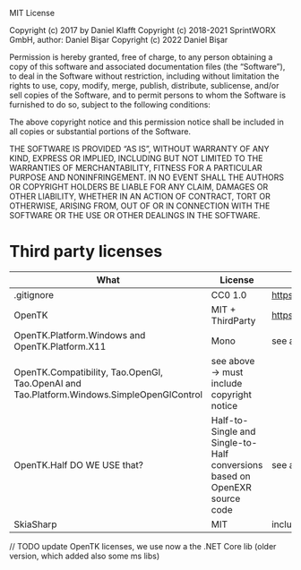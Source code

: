 MIT License

Copyright (c) 2017 by Daniel Klafft
Copyright (c) 2018-2021 SprintWORX GmbH, author: Daniel Bişar
Copyright (c) 2022 Daniel Bişar

Permission is hereby granted, free of charge, to any person obtaining a copy of this software and associated documentation files (the “Software”), to deal in the Software without restriction, including without limitation the rights to use, copy, modify, merge, publish, distribute, sublicense, and/or sell copies of the Software, and to permit persons to whom the Software is furnished to do so, subject to the following conditions:

The above copyright notice and this permission notice shall be included in all copies or substantial portions of the Software.

THE SOFTWARE IS PROVIDED “AS IS”, WITHOUT WARRANTY OF ANY KIND, EXPRESS OR IMPLIED, INCLUDING BUT NOT LIMITED TO THE WARRANTIES OF MERCHANTABILITY, FITNESS FOR A PARTICULAR PURPOSE AND NONINFRINGEMENT. IN NO EVENT SHALL THE AUTHORS OR COPYRIGHT HOLDERS BE LIABLE FOR ANY CLAIM, DAMAGES OR OTHER LIABILITY, WHETHER IN AN ACTION OF CONTRACT, TORT OR OTHERWISE, ARISING FROM, OUT OF OR IN CONNECTION WITH THE SOFTWARE OR THE USE OR OTHER DEALINGS IN THE SOFTWARE.

# Third party licenses

| What | License | Link |
|------|---------|------|
| .gitignore | CC0 1.0 | https://github.com/github/gitignore/blob/a1c526681bcb84c894288a827580568184f0e42e/LICENSE |
| OpenTK  | MIT + ThirdParty | https://github.com/opentk/opentk/blob/develop/License.txt |
| OpenTK.Platform.Windows and OpenTK.Platform.X11 | Mono | see above -> must include copyright notice |
| OpenTK.Compatibility, Tao.OpenGl, Tao.OpenAl and Tao.Platform.Windows.SimpleOpenGlControl | see above -> must include copyright notice |
| OpenTK.Half DO WE USE that? | Half-to-Single and Single-to-Half conversions based on OpenEXR source code | see above |
| SkiaSharp | MIT | includes Googles Skia -> license? |

// TODO update OpenTK licenses, we use now a the .NET Core lib (older version, which added also some ms libs)
